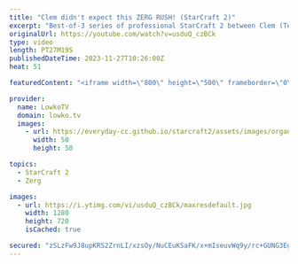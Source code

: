 ```yaml
---
title: "Clem didn't expect this ZERG RUSH! (StarCraft 2)"
excerpt: "Best-of-3 series of professional StarCraft 2 between Clem (Terran) and Wayne (Zerg). Match was played during the European Regionals of the ESL StarCraft 2 Masters Winter. Support my work: https://patreon.com/lowkotv  Lowko merch: https://lowko.shop Tech setup: https://lowko.tv/setup  My second channel:"
originalUrl: https://youtube.com/watch?v=usduQ_czBCk
type: video
length: PT27M19S
publishedDateTime: 2023-11-27T10:26:00Z
heat: 51

featuredContent: "<iframe width=\"800\" height=\"500\" frameborder=\"0\" src=\"https://www.youtube.com/embed/usduQ_czBCk\" allow=\"accelerometer; autoplay; encrypted-media; gyroscope; picture-in-picture\" allowfullscreen></iframe>"

provider:
  name: LowkoTV
  domain: lowko.tv
  images:
    - url: https://everyday-cc.github.io/starcraft2/assets/images/organizations/lowko.tv-50x50.jpg
      width: 50
      height: 50

topics:
  - StarCraft 2
  - Zerg

images:
  - url: https://i.ytimg.com/vi/usduQ_czBCk/maxresdefault.jpg
    width: 1280
    height: 720
    isCached: true

secured: "zSLzFw9J8upKRS2ZrnLI/xzsOy/NuCEuKSaFK/x+mIseuvWq9y/rc+GUNG3EgM9ILPjD5F6jjDbp4bRT84Hkjf6WsVZyxW072oIj4B6ZjKNoJd6dISPy2lBY4My8KMxtqDKYf5RhQ2oPM3M4hg68NR1ICuQ0/nNVEjcgPEJNII+WgRwxxRyEZxBEih9QtjVbuhbONepm7qMXyFl8oMeFOU1Mc1T7DjvAICy3H18XjxUaEIRXOeJnibUMkHDKcXupAW/TJYcp0wHm4uJ7B0WMXUGs2Bu+0+1duJc/3TuKLlERuvnoOgIDqAzDruKzjtvI/WybEegwDhHw35Abb7thqF0sBxtqSXPNhHf/Yp18HVFIGUdlkrorpFRPyEJtkO7gi0Sios/31nZp2QV64N2fvC1iuns7lAb30DwEhQqDj9I=;QoRugCNqn9bKX8anRbukyQ=="
---
```


